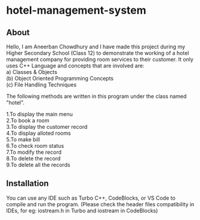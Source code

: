# hotel-management-system

## About

Hello, I am Aneerban Chowdhury and I have made this project during my Higher Secondary School (Class 12) to demonstrate the working of a hotel management company for providing room services to their customer. It only uses C++ Language and concepts that are involved are:\
a) Classes & Objects\
(b) Object Oriented Programming Concepts\
(c) File Handling Techniques

The following methods are written in this program under the class named "hotel".

1.To display the main menu\
2.To book a room\
3.To display the customer record\
4.To display alloted rooms\
5.To make bill\
6.To check room status\
7.To modify the record\
8.To delete the record\
9.To delete all the records

## Installation

You can use any IDE such as Turbo C++, CodeBlocks, or VS Code to compile and run the program. (Please check the header files compatibility in IDEs, for eg: iostream.h in Turbo and iostream in CodeBlocks)

